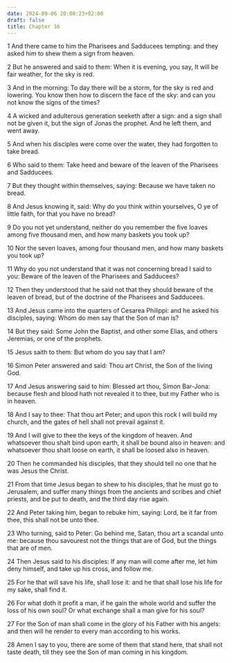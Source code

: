 ```yaml
---
date: 2024-09-06 20:00:23+02:00
draft: false
title: Chapter 16
---
```




1 And there came to him the Pharisees and Sadducees tempting: and they asked him to shew them a sign from heaven.

2 But he answered and said to them: When it is evening, you say, It will be fair weather, for the sky is red.

3 And in the morning: To day there will be a storm, for the sky is red and lowering. You know then how to discern the face of the sky: and can you not know the signs of the times?

4 A wicked and adulterous generation seeketh after a sign: and a sign shall not be given it, but the sign of Jonas the prophet. And he left them, and went away.

5 And when his disciples were come over the water, they had forgotten to take bread.

6 Who said to them: Take heed and beware of the leaven of the Pharisees and Sadducees.

7 But they thought within themselves, saying: Because we have taken no bread.

8 And Jesus knowing it, said: Why do you think within yourselves, O ye of little faith, for that you have no bread?

9 Do you not yet understand, neither do you remember the five loaves among five thousand men, and how many baskets you took up?

10 Nor the seven loaves, among four thousand men, and how many baskets you took up?

11 Why do you not understand that it was not concerning bread I said to you: Beware of the leaven of the Pharisees and Sadducees?

12 Then they understood that he said not that they should beware of the leaven of bread, but of the doctrine of the Pharisees and Sadducees.

13 And Jesus came into the quarters of Cesarea Philippi: and he asked his disciples, saying: Whom do men say that the Son of man is?

14 But they said: Some John the Baptist, and other some Elias, and others Jeremias, or one of the prophets.

15 Jesus saith to them: But whom do you say that I am?

16 Simon Peter answered and said: Thou art Christ, the Son of the living God.

17 And Jesus answering said to him: Blessed art thou, Simon Bar-Jona: because flesh and blood hath not revealed it to thee, but my Father who is in heaven.

18 And I say to thee: That thou art Peter; and upon this rock I will build my church, and the gates of hell shall not prevail against it.

19 And I will give to thee the keys of the kingdom of heaven. And whatsoever thou shalt bind upon earth, it shall be bound also in heaven: and whatsoever thou shalt loose on earth, it shall be loosed also in heaven.

20 Then he commanded his disciples, that they should tell no one that he was Jesus the Christ.

21 From that time Jesus began to shew to his disciples, that he must go to Jerusalem, and suffer many things from the ancients and scribes and chief priests, and be put to death, and the third day rise again.

22 And Peter taking him, began to rebuke him, saying: Lord, be it far from thee, this shall not be unto thee.

23 Who turning, said to Peter: Go behind me, Satan, thou art a scandal unto me: because thou savourest not the things that are of God, but the things that are of men.

24 Then Jesus said to his disciples: If any man will come after me, let him deny himself, and take up his cross, and follow me.

25 For he that will save his life, shall lose it: and he that shall lose his life for my sake, shall find it.

26 For what doth it profit a man, if he gain the whole world and suffer the loss of his own soul? Or what exchange shall a man give for his soul?

27 For the Son of man shall come in the glory of his Father with his angels: and then will he render to every man according to his works.

28 Amen I say to you, there are some of them that stand here, that shall not taste death, till they see the Son of man coming in his kingdom.

